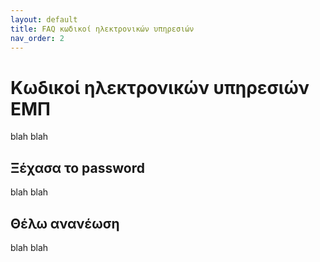 ```yaml
---
layout: default
title: FAQ κωδικοί ηλεκτρονικών υπηρεσιών
nav_order: 2
---
```


# Κωδικοί ηλεκτρονικών υπηρεσιών ΕΜΠ

blah blah

## Ξέχασα το password

blah blah

## Θέλω ανανέωση

blah blah
